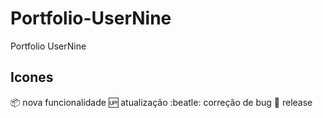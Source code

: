 # Portfolio-UserNine
Portfolio UserNine

## Icones

:package: nova funcionalidade
:up: atualização
:beatle: correção de bug
:checkered_flag: release
